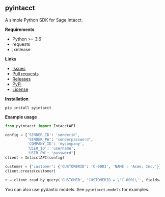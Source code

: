 ## pyintacct ##

A simple Python SDK for Sage Intacct.


**Requirements**
  - Python >= 3.6
  - requests
  - jxmlease


**Links**
  - [Issues](https://github.com/red-coracle/pyintacct/issues)
  - [Pull requests](https://github.com/red-coracle/pyintacct/pulls)
  - [Releases](https://github.com/red-coracle/pyintacct/releases)
  - [PyPI](https://pypi.org/project/pyintacct)
  - [License]()

**Installation**
  
  `pip install pyintacct`

**Example usage**
```python
from pyintacct import IntacctAPI

config = {'SENDER_ID': 'senderid',
          'SENDER_PW': 'senderpassword',
          'COMPANY_ID': 'mycompany',
          'USER_ID': 'username',
          'USER_PW': 'password'}
client = IntacctAPI(config)

customer = {'customer': {'CUSTOMERID': 'C-0001', 'NAME': 'Acme, Inc.'}}
client.create(customer)

r = client.read_by_query('CUSTOMER', 'CUSTOMERID = \'C-0001\'', fields='NAME', pagesize=1)
```

You can also use pydantic models. See `pyintacct.models` for examples.
